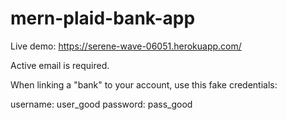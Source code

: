 # mern-plaid-bank-app

Live demo:
https://serene-wave-06051.herokuapp.com/

Active email is required.

When linking a "bank" to your account, use this fake credentials:

username: user_good
password: pass_good